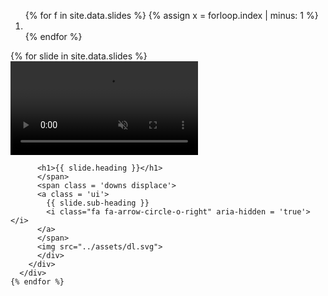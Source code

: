 <div id='carousel' class='carousel slide carousel-fade once contain' data-ride='carousel'>
  <ol class='carousel-indicators flex' id = 'indicate'>
    {% for f in site.data.slides %}
      {% assign x = forloop.index | minus: 1 %}
      <li data-target='#carousel' data-slide-to='{{ x }}' {% if x == 0 %} class='active' {% endif %}></li>
    {% endfor %}
  </ol>
  <div class='carousel-inner'>
    {% for slide in site.data.slides %}
      <div class='item {% if forloop.index == 1 %} {{'active'}}{% endif %}'>
        <video autoplay loop muted>
          <source src = '{{site.baseurl}}/assets/video{{ forloop.index }}.mp4'>
        </video>
        <div class = 'shadow' tabindex = '1'>
          <div class = 'hold contain'>
          <span class = 'ups displace'>
          <!--<a class = 'download flex' href = 'https://play.google.com/store/apps/details?id=co.sonofy.smartroomsolutions&pcampaignid=MKT-Other-global-all-co-prtnr-py-PartBadge-Mar2515-1' target = '_blank'>
            <!--<i class="fa fa-android" aria-hidden = 'true'></i> -->
            <!--<p>Download Mobile App</p>-->

          <h1>{{ slide.heading }}</h1>
          </span>
          <span class = 'downs displace'>
          <a class = 'ui'>
            {{ slide.sub-heading }}
            <i class="fa fa-arrow-circle-o-right" aria-hidden = 'true'></i>
          </a>
          </span>
          <img src="../assets/dl.svg">
          </div>
        </div>
      </div>
    {% endfor %}
  </div>
</div>
